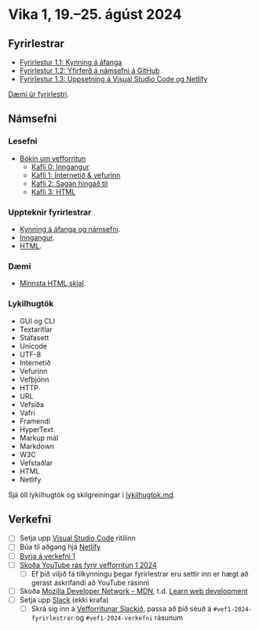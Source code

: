 # Vika 1, 19.–25. ágúst 2024

## Fyrirlestrar

- [Fyrirlestur 1.1: Kynning á áfanga](https://youtu.be/ZAtTEZevOfU)
- [Fyrirlestur 1.2: Yfirferð á námsefni á GitHub](https://youtu.be/apyHkQKQDqU)
- [Fyrirlestur 1.3: Uppsetning á Visual Studio Code og Netlify](https://youtu.be/Sp3FubU9WGs)

[Dæmi úr fyrirlestri](https://github.com/vefforritun/vef1-2024-fyrirlestra-daemi/tree/main/f01).

## Námsefni

### Lesefni

- [Bókin um vefforritun](https://bok.vefforritun.is/)
  - [Kafli 0: Inngangur](https://bok.vefforritun.is/00.inngangur.html)
  - [Kafli 1: Internetið & vefurinn](https://bok.vefforritun.is/01.internetid.html)
  - [Kafli 2: Sagan hingað til](https://bok.vefforritun.is/02.saga.html)
  - [Kafli 3: HTML](https://bok.vefforritun.is/03.html.html)

### Uppteknir fyrirlestrar

- [Kynning á áfanga og námsefni](../namsefni/00.kynning/readme.md).
- [Inngangur](../namsefni/01.inngangur/readme.md).
- [HTML](../namsefni/02.html/readme.md).

### Dæmi

- [Minnsta HTML skjal](../namsefni/02.html/daemi/minnsta.html).

### Lykilhugtök

- GUI og CLI
- Textaritlar
- Stafasett
- Unicode
- UTF-8
- Internetið
- Vefurinn
- Vefþjónn
- HTTP
- URL
- Vefsíða
- Vafri
- Framendi
- HyperText
- Markup mál
- Markdown
- W3C
- Vefstaðlar
- HTML
- Netlify

Sjá öll lykilhugtök og skilgreiningar í [lykilhugtok.md](../lykilhugtok.md).

## Verkefni

- [ ] Setja upp [Visual Studio Code](https://code.visualstudio.com/) ritilinn
- [ ] Búa til aðgang hjá [Netlify](https://www.netlify.com/)
- [ ] [Byrja á verkefni 1](https://github.com/vefforritun/vef1-2024-v1)
- [ ] [Skoða YouTube rás fyrir vefforritun 1 2024](https://www.youtube.com/channel/UCPtLVvj-XXcHWEGLuFCrGMg)
  - [ ] Ef þið viljið fá tilkynningu þegar fyrirlestrar eru settir inn er hægt að gerast áskrifandi að YouTube rásinni
- [ ] Skoða [Mozilla Developer Network – MDN](https://developer.mozilla.org/), t.d. [Learn web development](https://developer.mozilla.org/en-US/docs/Learn)
- [ ] Setja upp [Slack](https://slack.com) (ekki krafa)
  - [ ] Skrá sig inn á [Vefforritunar Slackið](https://vefforritun.slack.com/), passa að þið séuð á `#vef1-2024-fyrirlestrar` og `#vef1-2024-verkefni` rásunum
